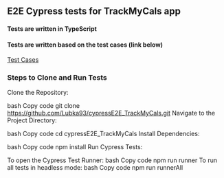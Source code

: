 ## E2E Cypress tests for TrackMyCals app

#### Tests are written in TypeScript


#### Tests are written based on the test cases (link below)

[Test Cases](https://docs.google.com/spreadsheets/d/1ErCFjuApWoE3UCNE7vdVaEBk78zLgv3H/edit?usp=sharing&ouid=112772196783359617351&rtpof=true&sd=true)

### Steps to Clone and Run Tests
Clone the Repository:

bash
Copy code
git clone https://github.com/Lubka93/cypressE2E_TrackMyCals.git
Navigate to the Project Directory:

bash
Copy code
cd cypressE2E_TrackMyCals
Install Dependencies:

bash
Copy code
npm install
Run Cypress Tests:

To open the Cypress Test Runner:
bash
Copy code
npm run runner
To run all tests in headless mode:
bash
Copy code
npm run runnerAll

